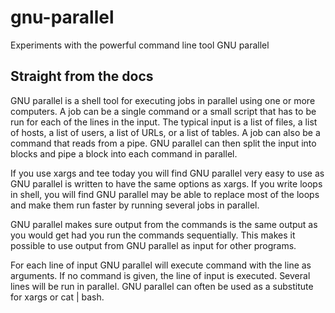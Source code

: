 # gnu-parallel
Experiments with the powerful command line tool GNU parallel 

## Straight from the docs
GNU parallel is a shell tool for executing jobs in parallel using one or more computers. A job can be a
single command or a small script that has to be run for each of the lines in the input. The typical
input is a list of files, a list of hosts, a list of users, a list of URLs, or a list of tables. A job
can also be a command that reads from a pipe. GNU parallel can then split the input into blocks and pipe
a block into each command in parallel.

If you use xargs and tee today you will find GNU parallel very easy to use as GNU parallel is written to
have the same options as xargs. If you write loops in shell, you will find GNU parallel may be able to
replace most of the loops and make them run faster by running several jobs in parallel.

GNU parallel makes sure output from the commands is the same output as you would get had you run the
commands sequentially. This makes it possible to use output from GNU parallel as input for other
programs.

For each line of input GNU parallel will execute command with the line as arguments. If no command is
given, the line of input is executed. Several lines will be run in parallel. GNU parallel can often be
used as a substitute for xargs or cat | bash.
